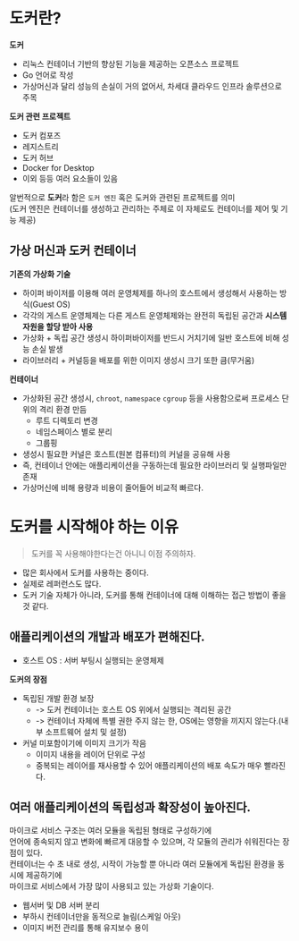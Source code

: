 # 도커란?
 
**도커**   
* 리눅스 컨테이너 기반의 향상된 기능을 제공하는 오픈소스 프로젝트 
* Go 언어로 작성
* 가상머신과 달리 성능의 손실이 거의 없어서, 차세대 클라우드 인프라 솔루션으로 주목 

**도커 관련 프로젝트**
* 도커 컴포즈
* 레지스트리 
* 도커 허브
* Docker for Desktop
* 이외 등등 여러 요소들이 있음 

알번적으로 **도커**라 함은 `도커 엔진` 혹은 도커와 관련된 프로젝트를 의미  
(도커 엔진은 컨테이너를 생성하고 관리하는 주체로 이 자체로도 컨테이너를 제어 및 기능 제공)  

## 가상 머신과 도커 컨테이너 

**기존의 가상화 기술** 
* 하이퍼 바이저를 이용해 여러 운영체제를 하나의 호스트에서 생성해서 사용하는 방식(Guest OS) 
* 각각의 게스트 운영체제는 다른 게스트 운영체제와는 완전히 독립된 공간과 **시스템 자원을 할당 받아 사용**  
* 가상화 + 독립 공간 생성시 하이퍼바이저를 반드시 거치기에 일반 호스트에 비해 성능 손실 발생 
* 라이브러리 + 커널등을 배포를 위한 이미지 생성시 크기 또한 큼(무거움) 

**컨테이너**   
* 가상화된 공간 생성시, `chroot`, `namespace` `cgroup` 등을 사용함으로써 프로세스 단위의 격리 환경 만듬
    * 루트 디렉토리 변경
    * 네임스페이스 별로 분리
    * 그룹핑
* 생성시 필요한 커널은 호스트(원본 컴퓨터)의 커널을 공유해 사용
* 즉, 컨테이너 안에는 애플리케이션을 구동하는데 필요한 라이브러리 및 실행파일만 존재
* 가상머신에 비해 용량과 비용이 줄어들어 비교적 빠르다. 

# 도커를 시작해야 하는 이유 
> 도커를 꼭 사용해야한다는건 아니니 이점 주의하자.  

* 많은 회사에서 도커를 사용하는 중이다.  
* 실제로 레퍼런스도 많다.   
* 도커 기술 자체가 아니라, 도커를 통해 컨테이너에 대해 이해하는 접근 방법이 좋을 것 같다.

## 애플리케이션의 개발과 배포가 편해진다.  

* 호스트 OS : 서버 부팅시 실행되는 운영체제 

**도커의 장점**
* 독립된 개발 환경 보장 
    * -> 도커 컨테이너는 호스트 OS 위에서 실행되는 격리된 공간 
    * -> 컨테이너 자체에 특별 권한 주지 않는 한, OS에는 영향을 끼지지 않는다.(내부 소프트웨어 설치 및 설정)  
* 커널 미포함이기에 이미지 크기가 작음
    * 이미지 내용을 레이어 단위로 구성
    * 중복되는 레이어를 재사용할 수 있어 애플리케이션의 배포 속도가 매우 빨라진다. 

## 여러 애플리케이션의 독립성과 확장성이 높아진다.  

마이크로 서비스 구조는 여러 모듈을 독립된 형태로 구성하기에    
언어에 종속되지 않고 변화에 빠르게 대응할 수 있으며, 각 모듈의 관리가 쉬워진다는 장점이 있다.     
컨테이너는 수 초 내로 생성, 시작이 가능할 뿐 아니라 여러 모듈에게 독립된 환경을 동시에 제공하기에   
마이크로 서비스에서 가장 많이 사용되고 있는 가상화 기술이다.   

* 웹서버 및 DB 서버 분리
* 부하시 컨테이너만을 동적으로 늘림(스케일 아웃) 
* 이미지 버전 관리를 통해 유지보수 용이













